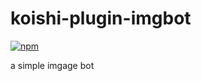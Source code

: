 # koishi-plugin-imgbot

[![npm](https://img.shields.io/npm/v/koishi-plugin-imgbot?style=flat-square)](https://www.npmjs.com/package/koishi-plugin-imgbot)

a simple imgage bot
